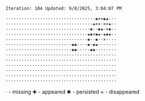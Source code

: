 `Iteration: 104 Updated: 9/8/2025, 3:04:07 PM`
<!-- GOL_START -->
`··································✱××✱✚···`</br>
`·································✚××·××✚··`</br>
`································✱··✱✚·×✱··`</br>
`·······························✚✱×✱✚·✚✱✚··`</br>
`·······························✱··✱··×····`</br>
`·························✱✱····✱·✱✚·······`</br>
`·························✱✱·····✱✱········`</br>
`··········································`</br>
`··········································`</br>
`··········································`</br>
`··········································`</br>
`··········································`</br>
`··········································`</br>
<!-- GOL_END -->
· - missing
✚ - appeared
✱ - persisted
× - disappeared